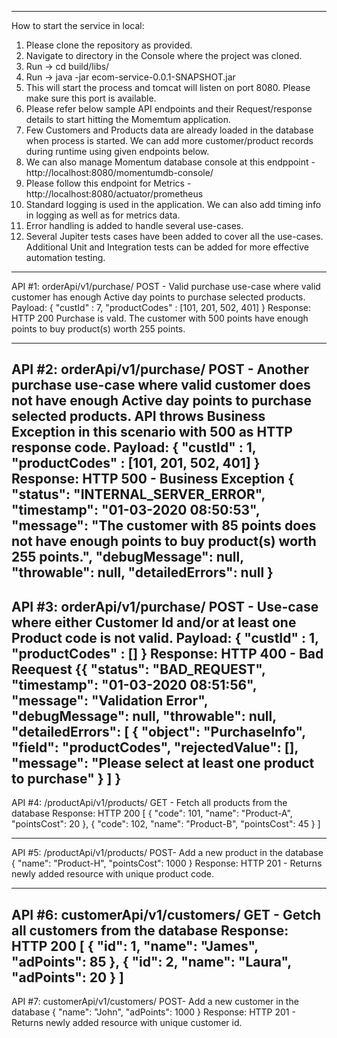 ------------------------------------------------------------------------------------------------

How to start the service in local:

1. Please clone the repository as provided.
2. Navigate to directory in the Console where the project was cloned.
3. Run -> cd build/libs/
4. Run -> java -jar ecom-service-0.0.1-SNAPSHOT.jar
5. This will start the process and tomcat will listen on port 8080. Please make sure this port is available. 
6. Please refer below sample API endpoints and their Request/response details to start hitting the Momemtum application.
7. Few Customers and Products data are already loaded in the database when process is started. We can add more customer/product records during runtime using given endpoints below.
8. We can also manage Momentum database console at this endppoint - http://localhost:8080/momentumdb-console/
9. Please follow this endpoint for Metrics - http://localhost:8080/actuator/prometheus
10. Standard logging is used in the application. We can also add timing info in logging as well as for metrics data.
11. Error handling is added to handle several use-cases.
12. Several Jupiter tests cases have been added to cover all the use-cases. Additional Unit and Integration tests can be added for more effective automation testing.

------------------------------------------------------------------------------------------------
API #1:
orderApi/v1/purchase/
POST - Valid purchase use-case where valid customer has enough Active day points to purchase selected products.
Payload:
{
	"custId" : 7,
	"productCodes" : [101, 201, 502, 401]
}
Response: HTTP 200 
Purchase is vald. The customer with 500 points have enough points to buy product(s) worth 255 points.


------------------------------------------------------------------------------------------------
API #2:
orderApi/v1/purchase/
POST - Another purchase use-case where valid customer does not have enough Active day points to purchase selected products. API throws Business Exception in this scenario with 500 as HTTP response code.
Payload:
{
	"custId" : 1,
	"productCodes" : [101, 201, 502, 401]
}
Response: HTTP 500  - Business Exception
{
    "status": "INTERNAL_SERVER_ERROR",
    "timestamp": "01-03-2020 08:50:53",
    "message": "The customer with 85 points does not have enough points to buy product(s) worth 255 points.",
    "debugMessage": null,
    "throwable": null,
    "detailedErrors": null
}
------------------------------------------------------------------------------------------------
API #3:
orderApi/v1/purchase/
POST - Use-case where either Customer Id and/or at least one Product code is not valid.
Payload:
{
	"custId" : 1,
	"productCodes" : []
}
Response: HTTP 400 - Bad Reequest
{{
    "status": "BAD_REQUEST",
    "timestamp": "01-03-2020 08:51:56",
    "message": "Validation Error",
    "debugMessage": null,
    "throwable": null,
    "detailedErrors": [
        {
            "object": "PurchaseInfo",
            "field": "productCodes",
            "rejectedValue": [],
            "message": "Please select at least one product to purchase"
        }
    ]
}
------------------------------------------------------------------------------------------------
API #4:
/productApi/v1/products/
GET - Fetch all products from the database
Response: HTTP 200
[
    {
        "code": 101,
        "name": "Product-A",
        "pointsCost": 20
    },
    {
        "code": 102,
        "name": "Product-B",
        "pointsCost": 45
    }
]

------------------------------------------------------------------------------------------------
API #5:
/productApi/v1/products/
POST- Add a new product in the database
{
        "name": "Product-H",
        "pointsCost": 1000
}
Response: HTTP 201 - Returns newly added resource with unique product code.

------------------------------------------------------------------------------------------------
API #6:
customerApi/v1/customers/
GET - Getch all customers from the database
Response: HTTP 200
[
    {
        "id": 1,
        "name": "James",
        "adPoints": 85
    },
    {
        "id": 2,
        "name": "Laura",
        "adPoints": 20
    }
]
------------------------------------------------------------------------------------------------
API #7:
customerApi/v1/customers/
POST- Add a new customer in the database
 {
        "name": "John",
        "adPoints": 1000
 }
Response: HTTP 201 - Returns newly added resource with unique customer id.

